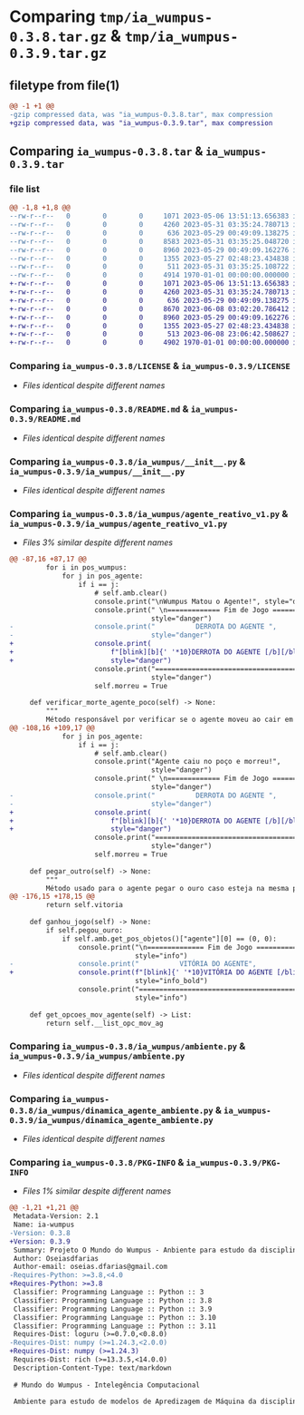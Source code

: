 # Comparing `tmp/ia_wumpus-0.3.8.tar.gz` & `tmp/ia_wumpus-0.3.9.tar.gz`

## filetype from file(1)

```diff
@@ -1 +1 @@
-gzip compressed data, was "ia_wumpus-0.3.8.tar", max compression
+gzip compressed data, was "ia_wumpus-0.3.9.tar", max compression
```

## Comparing `ia_wumpus-0.3.8.tar` & `ia_wumpus-0.3.9.tar`

### file list

```diff
@@ -1,8 +1,8 @@
--rw-r--r--   0        0        0     1071 2023-05-06 13:51:13.656383 ia_wumpus-0.3.8/LICENSE
--rw-r--r--   0        0        0     4260 2023-05-31 03:35:24.780713 ia_wumpus-0.3.8/README.md
--rw-r--r--   0        0        0      636 2023-05-29 00:49:09.138275 ia_wumpus-0.3.8/ia_wumpus/__init__.py
--rw-r--r--   0        0        0     8583 2023-05-31 03:35:25.048720 ia_wumpus-0.3.8/ia_wumpus/agente_reativo_v1.py
--rw-r--r--   0        0        0     8960 2023-05-29 00:49:09.162276 ia_wumpus-0.3.8/ia_wumpus/ambiente.py
--rw-r--r--   0        0        0     1355 2023-05-27 02:48:23.434838 ia_wumpus-0.3.8/ia_wumpus/dinamica_agente_ambiente.py
--rw-r--r--   0        0        0      511 2023-05-31 03:35:25.108722 ia_wumpus-0.3.8/pyproject.toml
--rw-r--r--   0        0        0     4914 1970-01-01 00:00:00.000000 ia_wumpus-0.3.8/PKG-INFO
+-rw-r--r--   0        0        0     1071 2023-05-06 13:51:13.656383 ia_wumpus-0.3.9/LICENSE
+-rw-r--r--   0        0        0     4260 2023-05-31 03:35:24.780713 ia_wumpus-0.3.9/README.md
+-rw-r--r--   0        0        0      636 2023-05-29 00:49:09.138275 ia_wumpus-0.3.9/ia_wumpus/__init__.py
+-rw-r--r--   0        0        0     8670 2023-06-08 03:02:20.786412 ia_wumpus-0.3.9/ia_wumpus/agente_reativo_v1.py
+-rw-r--r--   0        0        0     8960 2023-05-29 00:49:09.162276 ia_wumpus-0.3.9/ia_wumpus/ambiente.py
+-rw-r--r--   0        0        0     1355 2023-05-27 02:48:23.434838 ia_wumpus-0.3.9/ia_wumpus/dinamica_agente_ambiente.py
+-rw-r--r--   0        0        0      513 2023-06-08 23:06:42.508627 ia_wumpus-0.3.9/pyproject.toml
+-rw-r--r--   0        0        0     4902 1970-01-01 00:00:00.000000 ia_wumpus-0.3.9/PKG-INFO
```

### Comparing `ia_wumpus-0.3.8/LICENSE` & `ia_wumpus-0.3.9/LICENSE`

 * *Files identical despite different names*

### Comparing `ia_wumpus-0.3.8/README.md` & `ia_wumpus-0.3.9/README.md`

 * *Files identical despite different names*

### Comparing `ia_wumpus-0.3.8/ia_wumpus/__init__.py` & `ia_wumpus-0.3.9/ia_wumpus/__init__.py`

 * *Files identical despite different names*

### Comparing `ia_wumpus-0.3.8/ia_wumpus/agente_reativo_v1.py` & `ia_wumpus-0.3.9/ia_wumpus/agente_reativo_v1.py`

 * *Files 3% similar despite different names*

```diff
@@ -87,16 +87,17 @@
         for i in pos_wumpus:
             for j in pos_agente:
                 if i == j:
                     # self.amb.clear()
                     console.print("\nWumpus Matou o Agente!", style="danger")
                     console.print(" \n============= Fim de Jogo =============",
                                   style="danger")
-                    console.print("          DERROTA DO AGENTE ",
-                                  style="danger")
+                    console.print(
+                        f"[blink][b]{' '*10}DERROTA DO AGENTE [/b][/blink]",
+                        style="danger")
                     console.print("=======================================\n",
                                   style="danger")
                     self.morreu = True
 
     def verificar_morte_agente_poco(self) -> None:
         """
         Método responsável por verificar se o agente moveu ao cair em um
@@ -108,16 +109,17 @@
             for j in pos_agente:
                 if i == j:
                     # self.amb.clear()
                     console.print("Agente caiu no poço e morreu!",
                                   style="danger")
                     console.print(" \n============= Fim de Jogo =============",
                                   style="danger")
-                    console.print("          DERROTA DO AGENTE ",
-                                  style="danger")
+                    console.print(
+                        f"[blink][b]{' '*10}DERROTA DO AGENTE [/b][/blink]",
+                        style="danger")
                     console.print("=======================================\n",
                                   style="danger")
                     self.morreu = True
 
     def pegar_outro(self) -> None:
         """
         Método usado para o agente pegar o ouro caso esteja na mesma posição
@@ -176,15 +178,15 @@
         return self.vitoria
 
     def ganhou_jogo(self) -> None:
         if self.pegou_ouro:
             if self.amb.get_pos_objetos()["agente"][0] == (0, 0):
                 console.print("\n============== Fim de Jogo ==============",
                               style="info")
-                console.print("          VITÓRIA DO AGENTE",
+                console.print(f"[blink]{' '*10}VITÓRIA DO AGENTE [/blink]",
                               style="info_bold")
                 console.print("=========================================\n",
                               style="info")
 
     def get_opcoes_mov_agente(self) -> List:
         return self.__list_opc_mov_ag
```

### Comparing `ia_wumpus-0.3.8/ia_wumpus/ambiente.py` & `ia_wumpus-0.3.9/ia_wumpus/ambiente.py`

 * *Files identical despite different names*

### Comparing `ia_wumpus-0.3.8/ia_wumpus/dinamica_agente_ambiente.py` & `ia_wumpus-0.3.9/ia_wumpus/dinamica_agente_ambiente.py`

 * *Files identical despite different names*

### Comparing `ia_wumpus-0.3.8/PKG-INFO` & `ia_wumpus-0.3.9/PKG-INFO`

 * *Files 1% similar despite different names*

```diff
@@ -1,21 +1,21 @@
 Metadata-Version: 2.1
 Name: ia-wumpus
-Version: 0.3.8
+Version: 0.3.9
 Summary: Projeto O Mundo do Wumpus - Anbiente para estudo da disciplina de Inteligencia Computacional.
 Author: Oseiasdfarias
 Author-email: oseias.dfarias@gmail.com
-Requires-Python: >=3.8,<4.0
+Requires-Python: >=3.8
 Classifier: Programming Language :: Python :: 3
 Classifier: Programming Language :: Python :: 3.8
 Classifier: Programming Language :: Python :: 3.9
 Classifier: Programming Language :: Python :: 3.10
 Classifier: Programming Language :: Python :: 3.11
 Requires-Dist: loguru (>=0.7.0,<0.8.0)
-Requires-Dist: numpy (>=1.24.3,<2.0.0)
+Requires-Dist: numpy (>=1.24.3)
 Requires-Dist: rich (>=13.3.5,<14.0.0)
 Description-Content-Type: text/markdown
 
 # Mundo do Wumpus - Intelegência Computacional
 
 Ambiente para estudo de modelos de Apredizagem de Máquina da disciplina de Inteligência Computacional.
```

